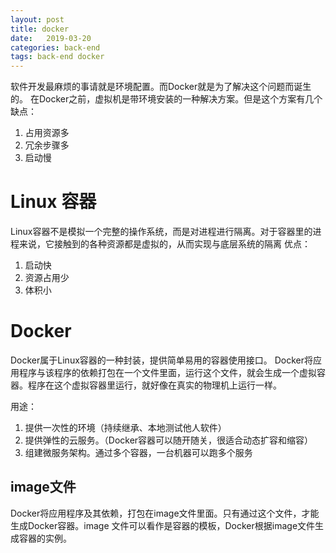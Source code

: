 ```yaml
---
layout: post
title: docker
date:   2019-03-20
categories: back-end
tags: back-end docker
---
```


软件开发最麻烦的事请就是环境配置。而Docker就是为了解决这个问题而诞生的。
在Docker之前，虚拟机是带环境安装的一种解决方案。但是这个方案有几个缺点：

1. 占用资源多
2. 冗余步骤多
3. 启动慢

# Linux 容器

Linux容器不是模拟一个完整的操作系统，而是对进程进行隔离。对于容器里的进程来说，它接触到的各种资源都是虚拟的，从而实现与底层系统的隔离
优点：

1. 启动快
2. 资源占用少
3. 体积小

# Docker

Docker属于Linux容器的一种封装，提供简单易用的容器使用接口。
Docker将应用程序与该程序的依赖打包在一个文件里面，运行这个文件，就会生成一个虚拟容器。程序在这个虚拟容器里运行，就好像在真实的物理机上运行一样。

用途：

1. 提供一次性的环境（持续继承、本地测试他人软件）
2. 提供弹性的云服务。（Docker容器可以随开随关，很适合动态扩容和缩容）
3. 组建微服务架构。通过多个容器，一台机器可以跑多个服务

## image文件

Docker将应用程序及其依赖，打包在image文件里面。只有通过这个文件，才能生成Docker容器。image 文件可以看作是容器的模板，Docker根据image文件生成容器的实例。

